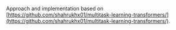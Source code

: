 Approach and implementation based on [https://github.com/shahrukhx01/multitask-learning-transformers/](https://github.com/shahrukhx01/multitask-learning-transformers/).
